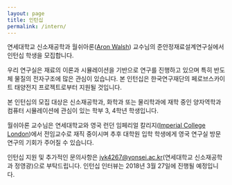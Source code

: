 ```yaml
---
layout: page
title: 인턴십
permalink: /intern/
---
```


연세대학교 신소재공학과 월쉬아론([Aron Walsh](http://www.imperial.ac.uk/people/a.walsh)) 교수님의 준안정재료설계연구실에서 인턴십 학생을 모집합니다.

우리 연구실은 재료의 이론과 시뮬레이션을 기반으로 연구를 진행하고 있으며 특히 반도체 물질의 전자구조에 많은 관심이 있습니다. 본 인턴십은 한국연구재단의 페로브스카이트 태양전지 프로젝트로부터 지원될 것입니다.

본 인턴십의 모집 대상은 신소재공학과, 화학과 또는 물리학과에 재학 중인 양자역학과 컴퓨터 시뮬레이션에 관심이 있는 학부 3, 4학년 학생입니다.

월쉬아론 교수님은 연세대학교와 영국 런던 임페리얼 칼리지([Imperial College London](https://en.wikipedia.org/wiki/Imperial_College_London))에서 전임교수로 재직 중이시며 추후 대학원 입학 학생에게 영국 연구실 방문연구의 기회가 주어질 수 있습니다.

인턴십 지원 및 추가적인 문의사항은 jyk4267@yonsei.ac.kr(연세대학교 신소재공학과 정영광)으로 부탁드립니다. 인턴십 인터뷰는 2018년 3월 27일에 진행될 예정입니다.
